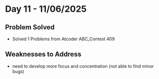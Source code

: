 # Day 11 - 11/06/2025

## Problem Solved
- Solved 1 Problems from Atcoder ABC_Contest 409

## Weaknesses to Address
- need to develop more focus and concentration (not able to find minor bugs)